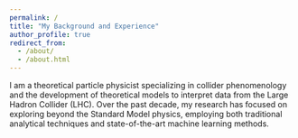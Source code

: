```yaml
---
permalink: /
title: "My Background and Experience"
author_profile: true
redirect_from: 
  - /about/
  - /about.html
---
```


I am a theoretical particle physicist specializing in collider phenomenology and the development of theoretical models to interpret data from the Large Hadron Collider (LHC). Over the past decade, my research has focused on exploring beyond the Standard Model physics, employing both traditional analytical techniques and state-of-the-art machine learning methods.

<!-- 
This is the front page of a website that is powered by the [Academic Pages template](https://github.com/academicpages/academicpages.github.io) and hosted on GitHub pages. 

A data-driven personal website
====== -->


